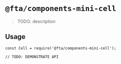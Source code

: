 # `@fta/components-mini-cell `

> TODO: description

## Usage

```
const Cell = require('@fta/components-mini-cell');

// TODO: DEMONSTRATE API
```
